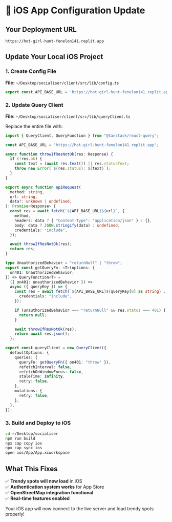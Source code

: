 # 🚀 iOS App Configuration Update

## Your Deployment URL
```
https://hot-girl-hunt-fenelon141.replit.app
```

## Update Your Local iOS Project

### 1. Create Config File
**File:** `~/Desktop/socialiser/client/src/lib/config.ts`
```typescript
export const API_BASE_URL = 'https://hot-girl-hunt-fenelon141.replit.app';
```

### 2. Update Query Client
**File:** `~/Desktop/socialiser/client/src/lib/queryClient.ts`

Replace the entire file with:
```typescript
import { QueryClient, QueryFunction } from "@tanstack/react-query";

const API_BASE_URL = 'https://hot-girl-hunt-fenelon141.replit.app';

async function throwIfResNotOk(res: Response) {
  if (!res.ok) {
    const text = (await res.text()) || res.statusText;
    throw new Error(`${res.status}: ${text}`);
  }
}

export async function apiRequest(
  method: string,
  url: string,
  data?: unknown | undefined,
): Promise<Response> {
  const res = await fetch(`${API_BASE_URL}${url}`, {
    method,
    headers: data ? { "Content-Type": "application/json" } : {},
    body: data ? JSON.stringify(data) : undefined,
    credentials: "include",
  });

  await throwIfResNotOk(res);
  return res;
}

type UnauthorizedBehavior = "returnNull" | "throw";
export const getQueryFn: <T>(options: {
  on401: UnauthorizedBehavior;
}) => QueryFunction<T> =
  ({ on401: unauthorizedBehavior }) =>
  async ({ queryKey }) => {
    const res = await fetch(`${API_BASE_URL}${queryKey[0] as string}`, {
      credentials: "include",
    });

    if (unauthorizedBehavior === "returnNull" && res.status === 401) {
      return null;
    }

    await throwIfResNotOk(res);
    return await res.json();
  };

export const queryClient = new QueryClient({
  defaultOptions: {
    queries: {
      queryFn: getQueryFn({ on401: "throw" }),
      refetchInterval: false,
      refetchOnWindowFocus: false,
      staleTime: Infinity,
      retry: false,
    },
    mutations: {
      retry: false,
    },
  },
});
```

### 3. Build and Deploy to iOS
```bash
cd ~/Desktop/socialiser
npm run build
npx cap copy ios
npx cap sync ios
open ios/App/App.xcworkspace
```

## What This Fixes
✅ **Trendy spots will now load** in iOS  
✅ **Authentication system works** for App Store  
✅ **OpenStreetMap integration functional**  
✅ **Real-time features enabled**  

Your iOS app will now connect to the live server and load trendy spots properly!
